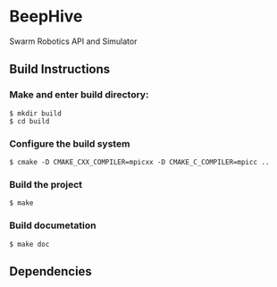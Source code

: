 BeepHive
========

Swarm Robotics API and Simulator

## Build Instructions
### Make and enter build directory:
```
$ mkdir build
$ cd build
```
### Configure the build system
```
$ cmake -D CMAKE_CXX_COMPILER=mpicxx -D CMAKE_C_COMPILER=mpicc ..
```
### Build the project
```
$ make
```
### Build documetation
```
$ make doc
```
## Dependencies

